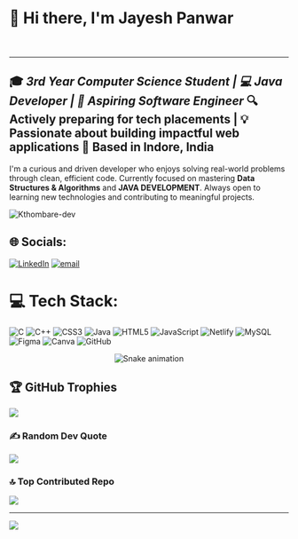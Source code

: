 
# 👋 Hi there, I'm Jayesh Panwar<br><br>

---
🎓 ***3rd Year Computer Science Student** | 💻 **Java  Developer** | 🚀 **Aspiring Software Engineer***
🔍 Actively preparing for tech placements | 💡 Passionate about building impactful web applications
📍 Based in Indore, India
---

I'm a curious and driven developer who enjoys solving real-world problems through clean, efficient code. Currently focused on mastering **Data Structures & Algorithms** and  **JAVA DEVELOPMENT**. Always open to learning new technologies and contributing to meaningful projects.

<p align="left"> 
  <img src="https://komarev.com/ghpvc/?username=jayeshpanwar&label=Profile%20views&color=0e75b6&style=flat" alt="Kthombare-dev" /> 
</p>

## 🌐 Socials:
[![LinkedIn](https://img.shields.io/badge/LinkedIn-%230077B5.svg?logo=linkedin&logoColor=white)](https://linkedin.com/in/www.linkedin.com/in/jayesh-panwar) [![email](https://img.shields.io/badge/Email-D14836?logo=gmail&logoColor=white)](mailto:panwarjayesh2003@gmail.com) 

# 💻 Tech Stack:
![C](https://img.shields.io/badge/c-%2300599C.svg?style=plastic&logo=c&logoColor=white) ![C++](https://img.shields.io/badge/c++-%2300599C.svg?style=plastic&logo=c%2B%2B&logoColor=white) ![CSS3](https://img.shields.io/badge/css3-%231572B6.svg?style=plastic&logo=css3&logoColor=white) ![Java](https://img.shields.io/badge/java-%23ED8B00.svg?style=plastic&logo=openjdk&logoColor=white) ![HTML5](https://img.shields.io/badge/html5-%23E34F26.svg?style=plastic&logo=html5&logoColor=white) ![JavaScript](https://img.shields.io/badge/javascript-%23323330.svg?style=plastic&logo=javascript&logoColor=%23F7DF1E) ![Netlify](https://img.shields.io/badge/netlify-%23000000.svg?style=plastic&logo=netlify&logoColor=#00C7B7) ![MySQL](https://img.shields.io/badge/mysql-4479A1.svg?style=plastic&logo=mysql&logoColor=white) ![Figma](https://img.shields.io/badge/figma-%23F24E1E.svg?style=plastic&logo=figma&logoColor=white) ![Canva](https://img.shields.io/badge/Canva-%2300C4CC.svg?style=plastic&logo=Canva&logoColor=white) ![GitHub](https://img.shields.io/badge/github-%23121011.svg?style=plastic&logo=github&logoColor=white)

<div align="center">
  <img src="https://profile-readme-generator.com/assets/snake.svg" alt="Snake animation" />
</div>

## 🏆 GitHub Trophies
![](https://github-profile-trophy.vercel.app/?username=jayeshpanwar&theme=calm_pink&no-frame=false&no-bg=true&margin-w=4)

### ✍️ Random Dev Quote
![](https://quotes-github-readme.vercel.app/api?type=horizontal&theme=dark)

### 🔝 Top Contributed Repo
![](https://github-contributor-stats.vercel.app/api?username=jayeshpanwar&limit=5&theme=shadow_green&combine_all_yearly_contributions=true)

---
[![](https://visitcount.itsvg.in/api?id=jayeshpanwar&icon=5&color=5)](https://visitcount.itsvg.in)

<!-- Proudly created with GPRM ( https://gprm.itsvg.in ) -->
